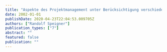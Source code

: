 ```yaml
---
title: "Aspekte des Projektmanagement unter Berücksichtigung verschiedener Disziplinen"
date: 2002-01-01
publishDate: 2020-04-23T22:04:53.009705Z
authors: ["Randolf Speigner"]
publication_types: ["7"]
abstract: ""
featured: false
publication: ""
---
```


